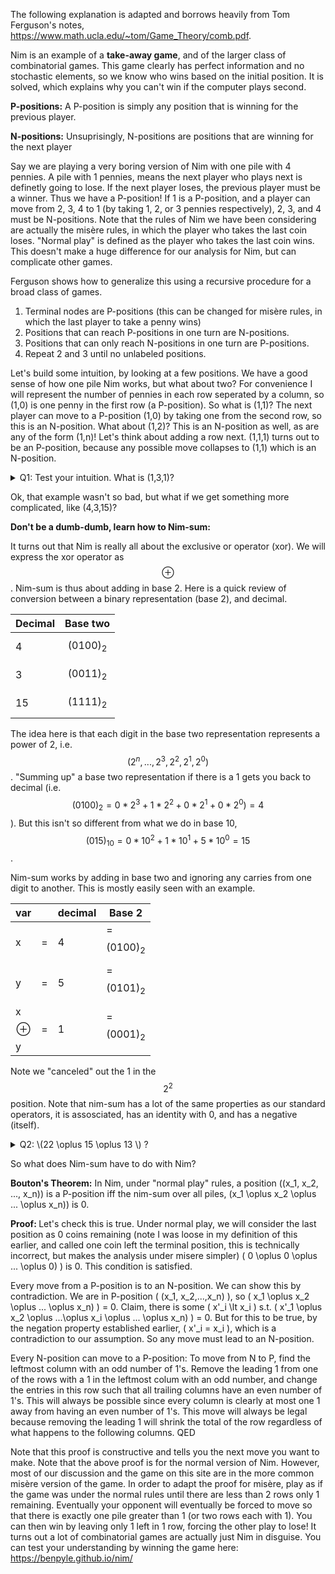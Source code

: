 <script type="text/javascript" async
  src="https://cdn.mathjax.org/mathjax/latest/MathJax.js?config=TeX-MML-AM_CHTML">
</script>

The following explanation is adapted and borrows heavily from Tom Ferguson's notes, <https://www.math.ucla.edu/~tom/Game_Theory/comb.pdf>. 

Nim is an example of a <b>take-away game</b>, and of the larger class of combinatorial games. This game clearly has perfect information and no stochastic elements, so we know who wins based on the initial position. It is solved, which explains why you can't win if the computer plays second. 
  
<b> P-positions:</b> A P-position is simply any position that is winning for the previous player. 

<b> N-positions:</b> Unsuprisingly, N-positions are positions that are winning for the next player

Say we are playing a very boring version of Nim with one pile with 4 pennies. A pile with 1 pennies, means the next player who plays next is definetly going to lose. If the next player loses, the previous player must be a winner. Thus we have a P-position! If 1 is a P-position, and a player can move from 2, 3, 4 to 1 (by taking 1, 2, or 3 pennies respectively), 2, 3, and 4 must be N-positions. Note that the rules of Nim we have been considering are actually the misère rules, in which the player who takes the last coin loses. "Normal play" is defined as the player who takes the last coin wins. This doesn't make a huge difference for our analysis for Nim, but can complicate other games.

Ferguson shows how to generalize this using a recursive procedure for a broad class of games.
1. Terminal nodes are P-positions (this can be changed for misère rules, in which the last player to take a penny wins)
2. Positions that can reach P-positions in one turn are N-positions.
3. Positions that can only reach N-positions in one turn are P-positions.
4. Repeat 2 and 3 until no unlabeled positions.

Let's build some intuition, by looking at a few positions. We have a good sense of how one pile Nim works, but what about two? For convenience I will represent the number of pennies in each row seperated by a column, so (1,0) is one penny in the first row (a P-position). So what is (1,1)? The next player can move to a P-position (1,0) by taking one from the second row, so this is an N-position. What about (1,2)? This is an N-position as well, as are any of the form (1,n)! Let's think about adding a row next. (1,1,1) turns out to be an P-position, because any possible move collapses to (1,1) which is an N-position. 

<details> 
  <summary>Q1: Test your intuition. What is (1,3,1)?  </summary>
   N-Position, removing two from the second stack gets to a P-position. A single turn to an P-position means it is a P-position.
</details>

Ok, that example wasn't so bad, but what if we get something more complicated, like (4,3,15)?

<b>Don't be a dumb-dumb, learn how to Nim-sum:</b>

It turns out that Nim is really all about the exclusive or operator (xor). We will express the xor operator as $$\oplus$$. Nim-sum is thus about adding in base 2. Here is a quick review of conversion between a binary representation (base 2), and decimal.

| Decimal | Base two |
| --- | --- |
| 4 | $$(0100)_2 $$ |
| 3 | $$(0011)_2 $$ |
|15 | $$(1111)_2 $$ |

The idea here is that each digit in the base two representation represents a power of 2, i.e. $$(2^n,...,2^3,2^2,2^1,2^0)$$. "Summing up" a base two representation if there is a 1 gets you back to decimal (i.e. $$(0100)_2= 0*2^3+1*2^2+0*2^1+0*2^0)=4$$). But this isn't so different from what we do in base 10, $$(015)_{10}=0*10^2+1*10^1+5*10^0=15$$.

Nim-sum works by adding in base two and ignoring any carries from one digit to another. This is mostly easily seen with an example. 

|var  |     |decimal    |Base 2 |
| --- | --- | --- | ---            |
|x    |=    |4    |=$$(0100)_2 $$ |
|y    |=    |5    |=$$(0101)_2 $$ |
|x$$\oplus$$y  |=    |1    |=$$(0001)_2 $$ |

Note we "canceled" out the 1 in the $$2^2$$ position. Note that nim-sum has a lot of the same properties as our standard operators, it is assosciated, has an identity with 0, and has a negative (itself).

<details> 
  <summary> Q2: \(22 \oplus 15 \oplus 13 \) ?  </summary>
         $$ 22= 10110  $$
         $$ \oplus$$
         $$ 15= 01111 $$
         $$ \oplus$$
         $$ \underline{13= 01101} $$
         $$ \textbf{20= 10100} $$           
</details>

So what does Nim-sum have to do with Nim? 

<b>Bouton's Theorem:</b> In Nim, under "normal play" rules, a position \((x_1, x_2, ..., x_n)\) is a P-position iff the nim-sum over all piles, \(x_1 \oplus x_2 \oplus ... \oplus x_n)\) is 0. 

<b> Proof: </b> Let's check this is true. Under normal play, we will consider the last position as 0 coins remaining (note I was loose in my definition of this earlier, and called one coin left the terminal position, this is technically incorrect, but makes the analysis under misere simpler) \(  0 \oplus 0 \oplus ... \oplus 0) \) is 0. This condition is satisfied. 

Every move from a P-position is to an N-position. We can show this by contradiction. We are in P-position \( (x_1, x_2,...,x_n) \), so \(  x_1 \oplus x_2 \oplus ... \oplus x_n) \) = 0. Claim, there is some \( x'_i \lt x_i \) s.t. \(  x'_1 \oplus x_2 \oplus ...\oplus  x_i \oplus ... \oplus x_n) \) = 0. But for this to be true, by the negation property established earlier, \( x'_i = x_i \), which is a contradiction to our assumption. So any move must lead to an N-position.

Every N-position can move to a P-position: To move from N to P, find the leftmost column with an odd number of 1's. Remove the leading 1 from one of the rows with a 1 in the leftmost colum with an odd number, and change the entries in this row such that all trailing columns have an even number of 1's. This will always be possible since every column is clearly at most one 1 away from having an even number of 1's. This move will always be legal because removing the leading 1 will shrink the total of the row regardless of what happens to the following columns. QED

Note that this proof is constructive and tells you the next move you want to make. Note that the above proof is for the normal version of Nim. However, most of our discussion and the game on this site are in the more common misère version of the game. In order to adapt the proof for misère, play as if the game was under the normal rules until there are less than 2 rows only 1 remaining. Eventually your opponent will eventually be forced to move so that there is exactly one pile greater than 1 (or two rows each with 1). You can then win by leaving only 1 left in 1 row, forcing the other play to lose! It turns out a lot of combinatorial games are actually just Nim in disguise. You can test your understanding by winning the game here: <https://benpyle.github.io/nim/>

